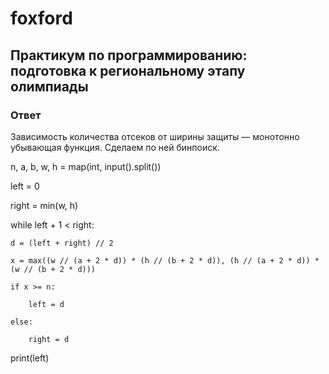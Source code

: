 # foxford
## Практикум по программированию: подготовка к региональному этапу олимпиады ##
### Ответ ###
Зависимость количества отсеков от ширины защиты — монотонно убывающая функция. Сделаем по ней бинпоиск.

n, a, b, w, h = map(int, input().split())

left = 0

right = min(w, h)

while left + 1 < right:

    d = (left + right) // 2

    x = max((w // (a + 2 * d)) * (h // (b + 2 * d)), (h // (a + 2 * d)) * (w // (b + 2 * d)))

    if x >= n:

        left = d

    else:

        right = d

print(left)
